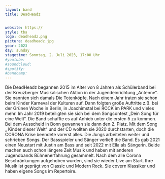 ```yaml
---
layout: band
title: DeadHeadz


website: https://
style: tba
logo: deadheadz.png
picture: deadheadz.jpg
year: 2023
day: sunday
stagetime: Sonntag, 2. Juli 2023, 17:00 Uhr
#youtube:
#soundcloud:
#spotify:
#bandcamp:
---
```


Die DeadHeadz begannen 2015 im Alter von 8 Jahren als Schülerband bei der
Kreuzberger Musikalischen Aktion in der Jugendeinrichtung „Antenne“. Sie
nannten sich damals Die Totenköpfe. Nach einem Jahr traten sie schon beim
Kinder Karneval der Kulturen auf. Dann folgten große Auftritte z.B. bei der
Grünen Woche in Berlin, in Joachimstal bei ROCK im PARK und vieles mehr. Im
Jahr 2019 beteiligten sie sich bei dem Songcontest „Dein Song für eine Welt“.
Die Band schaffte es auf Anhieb unter die ersten 5 zu kommen. Bei dem Ausscheid
in Bonn gewannen sie dann den 2. Platz. Mit dem Song „ Kinder dieser Welt“ und
der CD wollten sie 2020 durchstarten, doch die CORONA Krise beendete vorerst
alles. Die Jungs arbeiteten weiter und schrieben Songs. Der Bassspieler und
Sänger verließ die Band. Es gab 2021 einen Neustart mit Justin am Bass und seit
2022 mit Ella als Sängerin. Beide machen auch schon längere Zeit Musik und
haben mit anderen Jugendbands  Bühnenerfahrung  gesammelt. Nach dem alle Corona
Beschränkungen aufgehoben wurden, sind sie wieder Live am Start. Ihre Musik ist
geprägt von Classic und Modern Rock. Sie covern Klassiker und haben eigene
Songs im Repertoire.

